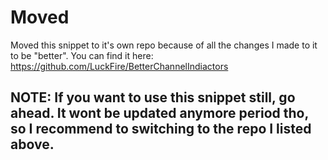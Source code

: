 # Moved
Moved this snippet to it's own repo because of all the changes I made to it to be "better". You can find it here: https://github.com/LuckFire/BetterChannelIndiactors

## NOTE: If you want to use this snippet still, go ahead. It wont be updated anymore period tho, so I recommend to switching to the repo I listed above.
